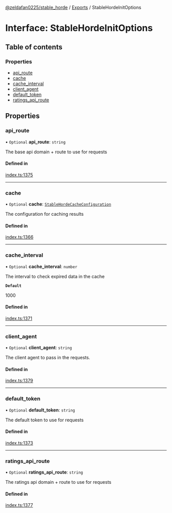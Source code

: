 [@zeldafan0225/stable_horde](../README.md) / [Exports](../modules.md) / StableHordeInitOptions

# Interface: StableHordeInitOptions

## Table of contents

### Properties

- [api\_route](StableHordeInitOptions.md#api_route)
- [cache](StableHordeInitOptions.md#cache)
- [cache\_interval](StableHordeInitOptions.md#cache_interval)
- [client\_agent](StableHordeInitOptions.md#client_agent)
- [default\_token](StableHordeInitOptions.md#default_token)
- [ratings\_api\_route](StableHordeInitOptions.md#ratings_api_route)

## Properties

### api\_route

• `Optional` **api\_route**: `string`

The base api domain + route to use for requests

#### Defined in

[index.ts:1375](https://github.com/ZeldaFan0225/stable_horde/blob/bf3b9d2/index.ts#L1375)

___

### cache

• `Optional` **cache**: [`StableHordeCacheConfiguration`](StableHordeCacheConfiguration.md)

The configuration for caching results

#### Defined in

[index.ts:1366](https://github.com/ZeldaFan0225/stable_horde/blob/bf3b9d2/index.ts#L1366)

___

### cache\_interval

• `Optional` **cache\_interval**: `number`

The interval to check expired data in the cache

**`Default`**

1000

#### Defined in

[index.ts:1371](https://github.com/ZeldaFan0225/stable_horde/blob/bf3b9d2/index.ts#L1371)

___

### client\_agent

• `Optional` **client\_agent**: `string`

The client agent to pass in the requests.

#### Defined in

[index.ts:1379](https://github.com/ZeldaFan0225/stable_horde/blob/bf3b9d2/index.ts#L1379)

___

### default\_token

• `Optional` **default\_token**: `string`

The default token to use for requests

#### Defined in

[index.ts:1373](https://github.com/ZeldaFan0225/stable_horde/blob/bf3b9d2/index.ts#L1373)

___

### ratings\_api\_route

• `Optional` **ratings\_api\_route**: `string`

The ratings api domain + route to use for requests

#### Defined in

[index.ts:1377](https://github.com/ZeldaFan0225/stable_horde/blob/bf3b9d2/index.ts#L1377)
